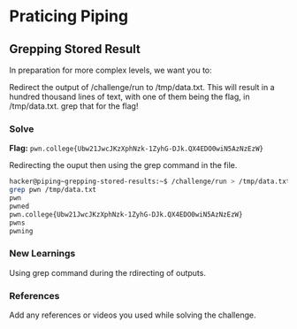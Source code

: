 # Praticing Piping

## Grepping Stored Result
In preparation for more complex levels, we want you to:

Redirect the output of /challenge/run to /tmp/data.txt.
This will result in a hundred thousand lines of text, with one of them being the flag, in /tmp/data.txt.
grep that for the flag!

### Solve
**Flag:** `pwn.college{Ubw21JwcJKzXphNzk-1ZyhG-DJk.QX4EDO0wiN5AzNzEzW}`

Redirecting the ouput then using the grep command in the file.

```bash
hacker@piping~grepping-stored-results:~$ /challenge/run > /tmp/data.txt
grep pwn /tmp/data.txt
pwn
pwned
pwn.college{Ubw21JwcJKzXphNzk-1ZyhG-DJk.QX4EDO0wiN5AzNzEzW}
pwns
pwning
```

### New Learnings
Using grep command during the rdirecting of outputs.

### References 
Add any references or videos you used while solving the challenge.
